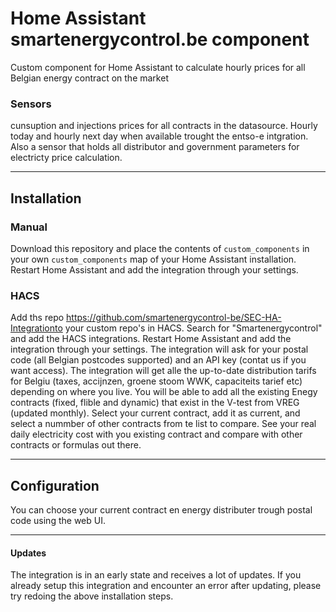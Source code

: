 # Home Assistant smartenergycontrol.be component

Custom component for Home Assistant to calculate hourly prices for all Belgian energy contract on the market



### Sensors
cunsuption and injections prices for all contracts in the datasource. Hourly today and hourly next day when available trought the entso-e intgration. Also a sensor that holds all distributor and government parameters for electricty price calculation.
  
------
## Installation


### Manual
Download this repository and place the contents of `custom_components` in your own `custom_components` map of your Home Assistant installation. Restart Home Assistant and add the integration through your settings. 

### HACS

Add ths repo https://github.com/smartenergycontrol-be/SEC-HA-Integrationto your custom repo's in HACS.
Search for "Smartenergycontrol" and add the HACS integrations. Restart Home Assistant and add the integration through your settings. 
The integration will ask for your postal code (all Belgian postcodes supported) and an API key (contat us if you want access).
The integration will get alle the up-to-date distribution tarifs for Belgiu (taxes, accijnzen, groene stoom WWK, capaciteits tarief etc) depending on where you live. You will be able to add all the existing Enegy contracts (fixed, flible and dynamic) that exist in the V-test from VREG (updated monthly). Select your current contract, add it as current, and select a nummber of other contracts from te list to compare.
See your real daily electricity cost with you existing contract and compare with other contracts or formulas out there.

------
## Configuration

You can choose your current contract en energy distributer trough postal code using the web UI. 

------

#### Updates

The integration is in an early state and receives a lot of updates. If you already setup this integration and encounter an error after updating, please try redoing the above installation steps. 

